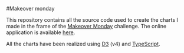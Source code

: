 #Makeover monday

This repository contains all the source code used to create the charts I made in the frame of the [Makeover Monday](http://www.makeovermonday.co.uk/) challenge. The online application is available [here](https://makeover-monday-41a76.firebaseapp.com/#!/gallery).

All the charts have been realized using [D3](https://d3js.org) (v4) and [TypeScript](https://typescriplang.org).